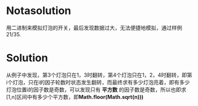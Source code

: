 # Notasolution

用二进制来模拟灯泡的开关，最后发现数据过大，无法便捷地模拟，通过样例21/35.



# Solution

从例子中发现，第3个灯泡只在1，3时翻转，第4个灯泡只在1，2，4时翻转，即第i个灯泡，只在i的因子轮数时状态发生翻转，而最终求有多少灯泡亮着，即有多少灯泡位置i的因子数是奇数，可以发现只有 **平方数** 的因子数是奇数，所以也即求\[1,n\]区间中有多少个平方数，即**Math.floor(Math.sqrt(n)))**

